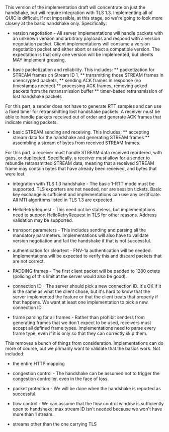 This version of the implementation draft will concentrate on just the handshake, but will require integration with TLS 1.3. Implementing all of QUIC is difficult, if not impossible, at this stage, so we're going to look more closely at the basic handshake only. Specifically:

* version negotiation - All server implementations will handle packets with an unknown version and arbitrary payloads and respond with a version negotiation packet. Client implementations will consume a version negotiation packet and either abort or select a compatible version. The expectation is that only one version will be implemented, but clients MAY implement greasing.

* basic packetization and reliability. This includes:
  ** packetization for STREAM frames on Stream ID 1,
  ** transmitting those STREAM frames in unencrypted packets, 
  ** sending ACK frames in response (no timestamps needed)
  ** processing ACK frames, removing acked packets from the retransmission buffer
  ** timer-based retransmission of lost handshake packets

For this part, a sender does not have to generate RTT samples and can use a fixed timer for retransmitting lost handshake packets. A receiver must be able to handle packets received out of order and generate ACK frames that indicate missing packets.

* basic STREAM sending and receiving. This includes:
  ** accepting stream data for the handshake and generating STREAM frames
  ** assembling a stream of bytes from received STREAM frames.

For this part, a receiver must handle STREAM data received reordered, with gaps, or duplicated. Specifically, a receiver must allow for a sender to rebundle retransmitted STREAM data, meaning that a received STREAM frame may contain bytes that have already been received, and bytes that were lost.

* integration with TLS 1.3 handshake - The basic 1-RTT mode must be supported. TLS exporters are not needed, nor are session tickets.  Basic key exchange is sufficient and implementations can use any certificate.  All MTI algorithms listed in TLS 1.3 are expected.

* HelloRetryRequest - This need not be stateless, but implementations need to support HelloRetryRequest in TLS for other reasons. Address validation may be supported.

* transport parameters - This includes sending and parsing all the mandatory parameters. Implementations will also have to validate version negotiation and fail the handshake if that is not successful.

* authentication for cleartext - FNV-1a authentication will be needed.  Implementations will be expected to verify this and discard packets that are not correct.

* PADDING frames - The first client packet will be padded to 1280 octets (policing of this limit at the server would also be good).

* connection ID - The server should pick a new connection ID.   It's OK if it is the same as what the client chose, but it's hard to know that the server implemented the feature or that the client treats that properly if that happens.  We want at least one implementation to pick a new connection ID.

* frame parsing for all frames - Rather than prohibit senders from generating frames that we don't expect to be used, receivers must accept all defined frame types.  Implementations need to parse every frame type, even if it is only so that they can correctly skip them.

This removes a bunch of things from consideration.  Implementations can do more of course, but we primarily want to validate that the basics work.  Not included:

* the entire HTTP mapping

* congestion control - The handshake can be assumed not to trigger the congestion controller, even in the face of loss.

* packet protection - We will be done when the handshake is reported as successful.

* flow control - We can assume that the flow control window is sufficiently open to handshake; max stream ID isn't needed because we won't have more than 1 stream.

* streams other than the one carrying TLS